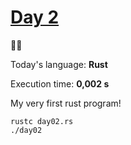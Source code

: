 # [Day 2](https://adventofcode.com/2023/day/2) 
:gift::gift:

Today's language: **Rust**


Execution time: **0,002 s**

My very first rust program!

```shell
rustc day02.rs
./day02
```
<!-- my very first rust program -->

